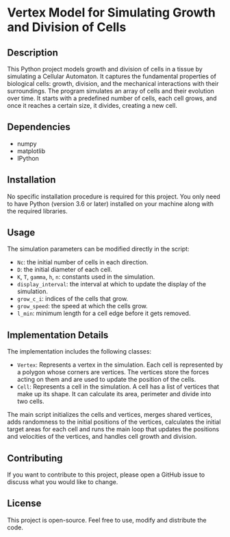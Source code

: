 
# Vertex Model for Simulating Growth and Division of Cells

## Description
This Python project models growth and division of cells in a tissue by simulating a Cellular Automaton. It captures the fundamental properties of biological cells: growth, division, and the mechanical interactions with their surroundings. The program simulates an array of cells and their evolution over time. It starts with a predefined number of cells, each cell grows, and once it reaches a certain size, it divides, creating a new cell.

## Dependencies
- numpy
- matplotlib
- IPython

## Installation
No specific installation procedure is required for this project. You only need to have Python (version 3.6 or later) installed on your machine along with the required libraries.

## Usage
The simulation parameters can be modified directly in the script:
- `Nc`: the initial number of cells in each direction.
- `D`: the initial diameter of each cell.
- `K`, `T`, `gamma`, `h`, `n`: constants used in the simulation.
- `display_interval`: the interval at which to update the display of the simulation.
- `grow_c_i`: indices of the cells that grow.
- `grow_speed`: the speed at which the cells grow.
- `l_min`: minimum length for a cell edge before it gets removed.

## Implementation Details
The implementation includes the following classes:
- `Vertex`: Represents a vertex in the simulation. Each cell is represented by a polygon whose corners are vertices. The vertices store the forces acting on them and are used to update the position of the cells.
- `Cell`: Represents a cell in the simulation. A cell has a list of vertices that make up its shape. It can calculate its area, perimeter and divide into two cells.

The main script initializes the cells and vertices, merges shared vertices, adds randomness to the initial positions of the vertices, calculates the initial target areas for each cell and runs the main loop that updates the positions and velocities of the vertices, and handles cell growth and division.

## Contributing
If you want to contribute to this project, please open a GitHub issue to discuss what you would like to change.

## License
This project is open-source. Feel free to use, modify and distribute the code.

